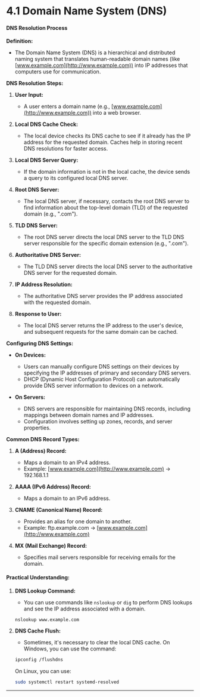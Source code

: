 # 4.1 Domain Name System (DNS)

#### DNS Resolution Process

**Definition:**

- The Domain Name System (DNS) is a hierarchical and distributed naming system that translates human-readable domain names (like [www.example.com](http://www.example.com)) into IP addresses that computers use for communication.

**DNS Resolution Steps:**

1.  **User Input:**

    - A user enters a domain name (e.g., [www.example.com](http://www.example.com)) into a web browser.

2.  **Local DNS Cache Check:**

    - The local device checks its DNS cache to see if it already has the IP address for the requested domain. Caches help in storing recent DNS resolutions for faster access.

3.  **Local DNS Server Query:**

    - If the domain information is not in the local cache, the device sends a query to its configured local DNS server.

4.  **Root DNS Server:**

    - The local DNS server, if necessary, contacts the root DNS server to find information about the top-level domain (TLD) of the requested domain (e.g., ".com").

5.  **TLD DNS Server:**

    - The root DNS server directs the local DNS server to the TLD DNS server responsible for the specific domain extension (e.g., ".com").

6.  **Authoritative DNS Server:**

    - The TLD DNS server directs the local DNS server to the authoritative DNS server for the requested domain.

7.  **IP Address Resolution:**

    - The authoritative DNS server provides the IP address associated with the requested domain.

8.  **Response to User:**

    - The local DNS server returns the IP address to the user's device, and subsequent requests for the same domain can be cached.

**Configuring DNS Settings:**

- **On Devices:**

  - Users can manually configure DNS settings on their devices by specifying the IP addresses of primary and secondary DNS servers.
  - DHCP (Dynamic Host Configuration Protocol) can automatically provide DNS server information to devices on a network.

- **On Servers:**

  - DNS servers are responsible for maintaining DNS records, including mappings between domain names and IP addresses.
  - Configuration involves setting up zones, records, and server properties.

**Common DNS Record Types:**

1.  **A (Address) Record:**

    - Maps a domain to an IPv4 address.
    - Example: [www.example.com](http://www.example.com) → 192.168.1.1

2.  **AAAA (IPv6 Address) Record:**

    - Maps a domain to an IPv6 address.

3.  **CNAME (Canonical Name) Record:**

    - Provides an alias for one domain to another.
    - Example: ftp.example.com → [www.example.com](http://www.example.com)

4.  **MX (Mail Exchange) Record:**

    - Specifies mail servers responsible for receiving emails for the domain.

#### Practical Understanding:

1.  **DNS Lookup Command:**

    - You can use commands like `nslookup` or `dig` to perform DNS lookups and see the IP address associated with a domain.

    ```bash
    nslookup www.example.com
    ```

2.  **DNS Cache Flush:**

    - Sometimes, it's necessary to clear the local DNS cache. On Windows, you can use the command:

    ```bash
    ipconfig /flushdns
    ```

    On Linux, you can use:

    ```bash
    sudo systemctl restart systemd-resolved
    ```

---
